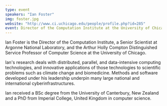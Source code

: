 ```yaml
---
type: event
speakers: "Ian Foster"
img: foster.jpg
website: "http://www.ci.uchicago.edu/people/profile.php?id=285"
event: Director of the Computation Institute at the University of Chicago
---
```

Ian Foster is the Director of the Computation Institute, a Senior Scientist at Argonne National Laboratory, and the Arthur Holly Compton Distinguished Service Professor of Computer Science at the University of Chicago. 

Ian's research deals with distributed, parallel, and data-intensive computing technologies, and innovative applications of those technologies to scientific problems such as climate change and biomedicine. Methods and software developed under his leadership underpin many large national and international cyberinfrastructures. 

Ian received a BSc degree from the University of Canterbury, New Zealand and a PhD from Imperial College, United Kingdom in computer science. 